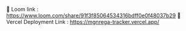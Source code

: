 🔗 Loom link : https://www.loom.com/share/91f3f85064534316bdff0e0f48037b29
🔗 Vercel Deployment Link : https://mgnrega-tracker.vercel.app/
